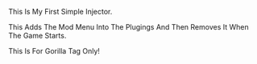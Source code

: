 This Is My First Simple Injector.

This Adds The Mod Menu Into The Plugings And Then Removes It When The Game Starts.

This Is For Gorilla Tag Only!
